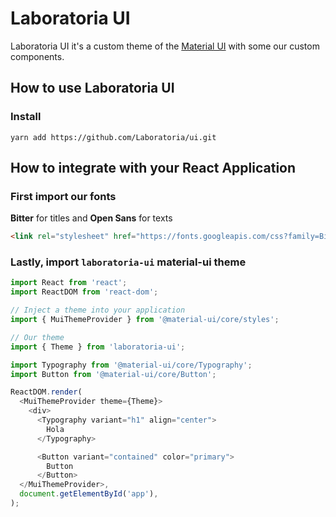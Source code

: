 # Laboratoria UI


Laboratoria UI it's a custom theme of the [Material UI](https://material-ui.com/) with some our custom components.

## How to use Laboratoria UI

### Install

```shell
yarn add https://github.com/Laboratoria/ui.git
```

## How to integrate with  your React Application

### First import our fonts

**Bitter** for titles and **Open Sans** for texts

```html
<link rel="stylesheet" href="https://fonts.googleapis.com/css?family=Bitter:400,700|Open+Sans:400,400i,700" />
```

### Lastly, import  `laboratoria-ui` material-ui theme

```javascript
import React from 'react';
import ReactDOM from 'react-dom';

// Inject a theme into your application
import { MuiThemeProvider } from '@material-ui/core/styles';

// Our theme
import { Theme } from 'laboratoria-ui';

import Typography from '@material-ui/core/Typography';
import Button from '@material-ui/core/Button';

ReactDOM.render(
  <MuiThemeProvider theme={Theme}>
    <div>
      <Typography variant="h1" align="center">
        Hola
      </Typography>

      <Button variant="contained" color="primary">
        Button
      </Button>    
  </MuiThemeProvider>, 
  document.getElementById('app'),
);
```
